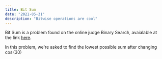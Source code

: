 ```yaml
---
title: Bit Sum
date: "2021-05-31"
description: "Bitwise operations are cool"
---
```


Bit Sum is a problem found on the online judge Binary Search, avaialable at the link <a href="https://binarysearch.com/problems/Bit-Sum
<<<<<<< HEAD
"> here</a>.



In this problem, we're asked to find the lowest possible sum after changing $\cos(30)$
